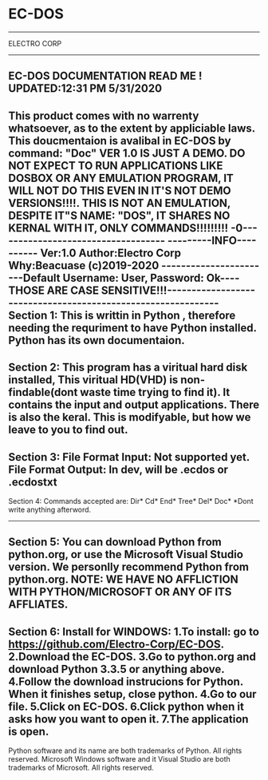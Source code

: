 # EC-DOS
***********************************************
ELECTRO CORP
**********************************************
EC-DOS DOCUMENTATION
READ ME !
UPDATED:12:31 PM 5/31/2020
-----------
This product comes with no warrenty whatsoever, as to the extent by appliciable laws.
This doucmentaion is avalibal in EC-DOS by command: "Doc"
VER 1.0 IS JUST A DEMO. DO NOT EXPECT TO RUN APPLICATIONS LIKE DOSBOX OR ANY EMULATION PROGRAM, IT WILL NOT DO THIS EVEN IN IT'S NOT DEMO VERSIONS!!!!. THIS IS NOT AN EMULATION, DESPITE IT"S NAME: "DOS", IT SHARES NO KERNAL WITH IT,
ONLY COMMANDS!!!!!!!!!
-0-----------------------------------
---------INFO----------
Ver:1.0
Author:Electro Corp
Why:Beacuase
(c)2019-2020
-----------------------Default Username: User, Password: Ok----THOSE ARE CASE SENSITIVE!!!-------------------------------------------------------------
Section 1:
This is writtin in Python , therefore needing the requriment to have Python installed. Python has its own documentaion. 
-------------------------------------------------------------------
Section 2:
This program has a viritual hard disk installed, This viritual HD(VHD) is non-findable(dont waste time trying to find it). It contains the input and output applications. There is also the keral. This is modifyable, but how we leave to you to find out.
-------------------------------------------------------------------------------
Section 3:
File Format Input: Not supported yet.
File Format Output: In dev, will be .ecdos or .ecdostxt
--------------------------------------------------------------------------------------------------------------------------------------------------------------------------
Section 4:
Commands accepted are:
Dir*
Cd*
End*
Tree*
Del*
Doc*
*Dont write anything afterword.

-------------------------------------------------------------------------------------------------------------------------------
Section 5:
You can download Python from python.org, or use the Microsoft Visual Studio version. We personlly recommend Python from python.org.
NOTE: WE HAVE NO AFFLICTION WITH PYTHON/MICROSOFT OR ANY OF ITS AFFLIATES.
------------------------------------------
Section 6:
Install for WINDOWS:
1.To install: go to https://github.com/Electro-Corp/EC-DOS.
2.Download the EC-DOS.
3.Go to python.org and download Python 3.3.5 or anything above.
4.Follow the download instrucions for Python. When it finishes setup, close python.
4.Go to our file.
5.Click on EC-DOS.
6.Click python when it asks how you want to open it.
7.The application is open.
------------
Python software and its name are both trademarks of Python. All rights reserved.
Microsoft Windows software and it Visual Studio are both trademarks of Microsoft. All rights reserved.
